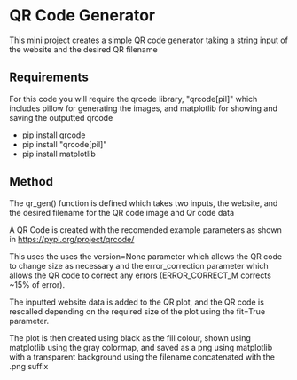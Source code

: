 # QR Code Generator

This mini project creates a simple QR code generator taking a string input of the website and the desired QR filename

## Requirements

For this code you will require the qrcode library, "qrcode[pil]" which includes pillow for generating the images, and matplotlib for showing and saving the outputted qrcode

- pip install qrcode
- pip install "qrcode[pil]"
- pip install matplotlib

## Method

The qr_gen() function is defined which takes two inputs, the website, and the desired filename for the QR code image and Qr code data

A QR Code is created with the recomended example parameters as shown in https://pypi.org/project/qrcode/

This uses the uses the version=None parameter which allows the QR code to change size as necessary and the error_correction parameter which allows the QR code to correct any errors (ERROR_CORRECT_M corrects ~15% of error).

The inputted website data is added to the QR plot, and the QR code is rescalled depending on the required size of the plot using the fit=True parameter.

The plot is then created using black as the fill colour, shown using matplotlib using the gray colormap, and saved as a png using matplotlib with a transparent background using the filename concatenated with the .png suffix

